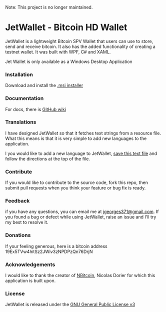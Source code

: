 Note: This project is no longer maintained.

# JetWallet - Bitcoin HD Wallet
JetWallet is a lightweight Bitcoin SPV Wallet that users can use to store, send and receive bitcoin. It also has the added functionality of creating a testnet wallet. It was built with WPF, C# and XAML.

Jet Wallet is only available as a Windows Desktop Application


### Installation 
Download and install the [.msi installer](http://jetwallet.io/msi)

### Documentation
For docs, there is [GitHub wiki](https://github.com/JetJet13/JetWallet/wiki) 

### Translations
I have designed JetWallet so that it fetches text strings from a resource file. What this means is that it is very simple to add new languages to the application.

I you would like to add a new language to JetWallet, [save this text file](https://raw.githubusercontent.com/JetJet13/JetWallet/master/JetWallet%20v1/Resources/TextStrings.txt) and follow the directions at the top of the file.

### Contribute
If you would like to contribute to the source code, fork this repo, then submit pull requests when you think your feature or bug fix is ready.

### Feedback
if you have any questions, you can email me at jgeorges371@gmail.com. If you found a bug or defect while using JetWallet, raise an issue and I'll try my best to resolve it.

### Donations
If your feeling generous, here is a bitcoin address 19Ex5TVw4hitSz2JWiv3zNPDPzQn76DrjN

### Acknowledgements
I would like to thank the creator of [NBitcoin](https://github.com/MetacoSA/NBitcoin), Nicolas Dorier for which this application is built upon.

### License
JetWallet is released under the [GNU General Public License v3](https://www.gnu.org/licenses/gpl-3.0-standalone.html)
